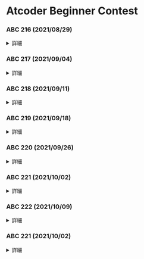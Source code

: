 # Atcoder Beginner Contest

### ABC 216  (2021/08/29)
<details><summary>詳細</summary>
<div>
初参戦

|  A  |  B  |  C  |  D  |  E  |  F  |  G  |  H  |
| :-: | :-: | :-: | :-: | :-: | :-: | :-: | :-: |
| AC  | AC  | AC  | -   | TLE | -   | -   | -   |
| 100 | 200 | 300 | -   | -   | -   | -   | -   |
</div></details>

### ABC 217  (2021/09/04)
<details><summary>詳細</summary>
<div>
目標：Cまでは完璧に

|  A  |  B  |  C  |  D  |  E  |  F  |  G  |  H  |
| :-: | :-: | :-: | :-: | :-: | :-: | :-: | :-: |
| AC  | AC  | AC  | AC  | WA  | -   | -   | -   |
| 100 | 200 | 300 | 400 | -   | -   | -   | -   |
</div></details>

### ABC 218  (2021/09/11)
<details><summary>詳細</summary>
<div>
目標：Cまでは完璧に

|  A  |  B  |  C  |  D  |  E  |  F  |  G  |  H  |
| :-: | :-: | :-: | :-: | :-: | :-: | :-: | :-: |
| AC  | AC  | AC  | WA  | -   | -   | -   | -   |
| 100 | 200 | 300 | -   | -   | -   | -   | -   |
</div></details>

### ABC 219  (2021/09/18)
<details><summary>詳細</summary>
<div>
目標：3完

|  A  |  B  |  C  |  D  |  E  |  F  |  G  |  H  |
| :-: | :-: | :-: | :-: | :-: | :-: | :-: | :-: |
| AC  | AC  | AC  | -   | -   | -   | -   | -   |
| 100 | 200 | 300 | -   | -   | -   | -   | -   |
</div></details>

### ABC 220  (2021/09/26)
<details><summary>詳細</summary>
<div>
目標：D問題までとく

|  A  |  B  |  C  |  D  |  E  |  F  |  G  |  H  |
| :-: | :-: | :-: | :-: | :-: | :-: | :-: | :-: |
| AC  | AC  |AC(3)| -   | -   | -   | -   | -   |
| 100 | 200 | 300 | -   | -   | -   | -   | -   |

D問題、もう少し時間があれば多分行けた。\
訓練を積まねば...
</div></details>

### ABC 221  (2021/10/02)
<details><summary>詳細</summary>
<div>
目標：D問題までとく

|  A  |  B  |  C  |  D  |  E  |  F  |  G  |  H  |
| :-: | :-: | :-: | :-: | :-: | :-: | :-: | :-: |
|AC(1)|AC(1)|AC(3)| -   | -   | -   | -   | -   |
| 100 | 200 | 300 | -   | -   | -   | -   | -   |

D問題、おしかったなあ
</div></details>

### ABC 222  (2021/10/09)
<details><summary>詳細</summary>
<div>
目標：4完

|  A  |  B  |  C  |  D  |  E  |  F  |  G  |  H  |
| :-: | :-: | :-: | :-: | :-: | :-: | :-: | :-: |
| AC  | AC  |AC(1)| -   | -   | -   | -   | -   |
| 100 | 200 | 300 | -   | -   | -   | -   | -   |

成長がなくなってきた気がする
</div></details>


### ABC 221  (2021/10/02)
<details><summary>詳細</summary>
<div>
目標：4完

|  A  |  B  |  C  |  D  |  E  |  F  |  G  |  H  |
| :-: | :-: | :-: | :-: | :-: | :-: | :-: | :-: |
|AC(1)| AC  |AC(1)| (3) | -   | -   | -   | -   |
| 100 | 200 | 300 | -   | -   | -   | -   | -   |

D問題、今回こそはと思ったんだけどな
</div></details>
